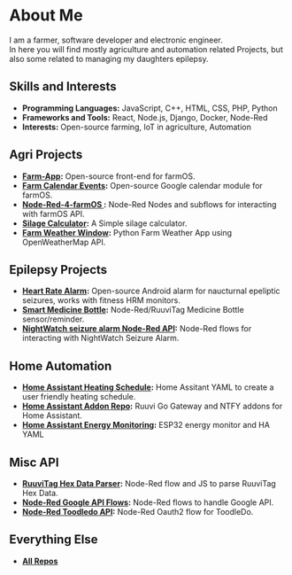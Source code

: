 
# About Me
I am a farmer, software developer and electronic engineer. <br> 
In here you will find mostly agriculture and automation related Projects, but also some related to managing my daughters epilepsy. 

## Skills and Interests
- **Programming Languages:** JavaScript, C++, HTML, CSS, PHP, Python
- **Frameworks and Tools:** React, Node.js, Django, Docker, Node-Red
- **Interests:** Open-source farming, IoT in agriculture, Automation

## Agri Projects
- **[Farm-App](https://github.com/Farmer-Eds-Shed/farm-app):** Open-source front-end for farmOS.
- **[Farm Calendar Events](https://github.com/Farmer-Eds-Shed/farm_calendar_events):** Open-source Google calendar module for farmOS.
- **[Node-Red-4-farmOS ](https://github.com/Farmer-Eds-Shed/Node-Red-4-farmOS):** Node-Red Nodes and subflows for interacting with farmOS API.
- **[Silage Calculator](https://github.com/Farmer-Eds-Shed/Silage-Calculator):** A Simple silage calculator.
- **[Farm Weather Window](https://github.com/Farmer-Eds-Shed/Farm-Weather-Window):** Python Farm Weather App using OpenWeatherMap API.

## Epilepsy Projects
- **[Heart Rate Alarm](https://github.com/Farmer-Eds-Shed/Heart-Rate-Alarm):** Open-source Android alarm for naucturnal epeliptic seizures, works with fitness HRM monitors.
- **[Smart Medicine Bottle](https://github.com/Farmer-Eds-Shed/Smart-Medicine-Bottle):** Node-Red/RuuviTag Medicine Bottle sensor/reminder.
- **[NightWatch seizure alarm Node-Red API](https://github.com/Farmer-Eds-Shed/NightWatch-seizure-alarm-Node-Red-API):** Node-Red flows for interacting with NightWatch Seizure Alarm.

## Home Automation
- **[Home Assistant Heating Schedule](https://github.com/Farmer-Eds-Shed/Home-Assistant-Heating-Schedule):** Home Assitant YAML to create a user friendly heating schedule.
- **[Home Assistant Addon Repo](https://github.com/Farmer-Eds-Shed/Home-Assistant-Addon-Repo):** Ruuvi Go Gateway and NTFY addons for Home Assistant.
- **[Home Assistant Energy Monitoring](https://github.com/Farmer-Eds-Shed/Home-Assistant-Energy-Monitoring):** ESP32 energy monitor and HA YAML

## Misc API
- **[RuuviTag Hex Data Parser](https://github.com/Farmer-Eds-Shed/RuuviTag-Node-Red-Hex-Data-Parser):** Node-Red flow and JS to parse RuuviTag Hex Data.
- **[Node-Red Google API Flows](https://github.com/Farmer-Eds-Shed/Node-Red-Google-API-Flows):** Node-Red flows to handle Google API.
- **[Node-Red Toodledo API](https://github.com/Farmer-Eds-Shed/Toodledo-Node-Red-API):** Node-Red Oauth2 flow for ToodleDo.

## Everything Else
- **[All Repos](https://github.com/Farmer-Eds-Shed?tab=repositories)**


